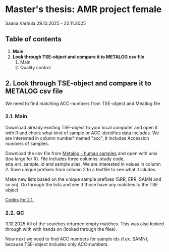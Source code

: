 # Master's thesis: AMR project female

Saana Karhula 29.10.2025 - 22.11.2025

## Table of contents

1.  **Main**
2.  **Look through TSE-object and compare it to METALOG csv file**
    1.  Main
    2.  Quality control


## 2. Look through TSE-object and compare it to METALOG csv file

We need to find matching ACC-numbers from TSE-object and Meatlog file

### 2.1. Main

Download already existing TSE-object to your local computer and open it with R and check what kind of sample or ACC identifies data includes. We are interested in column number1 named "acc", it includes Accession numbers of samples.

Download the csv file from [Metalog - human samples](https://metalog.embl.de/explore/human) and open with unix (too large for R). File includes three columns: study code, ena_ers_sample_id and sample alias. We are interested in values in column 2. Save unique prefixes from column 2 to a textfile to see what it icludes.

Make new lists based on the unique sample prefixes (SRR, ERR, SAMN and so on). Go through the lists and see if those have any matches to the TSE object

[Codes for 2.1.](https://github.com/Karhusa/F_AMR_project/blob/main/00_Human_sample_list.csv_lookthrough)

### 2.2. QC

3.10.2025 All of the searches returned empty matches. This was also looked through with with hands on (looked through the files).

Now next we need to find ACC numbers for sample ids (f.ex. SAMN), because TSE-object includes only ACC-numbers.




